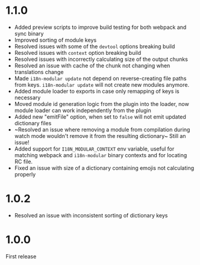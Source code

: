 # 1.1.0
 - Added preview scripts to improve build testing for both webpack and sync binary
 - Improved sorting of module keys
 - Resolved issues with some of the `devtool` options breaking build
 - Resolved issues with `context` option breaking build
 - Resolved issues with incorrectly calculating size of the output chunks
 - Resolved an issue with cache of the chunk not changing when translations change
 - Made `i18n-modular update` not depend on reverse-creating file paths from keys. `i18n-modular update` will not create new modules anymore.
 - Added module loader to exports in case only remapping of keys is necessary
 - Moved module id generation logic from the plugin into the loader, now module loader can work independently from the plugin
 - Added new "emitFile" option, when set to `false` will not emit updated dictionary files
 - ~Resolved an issue where removing a module from compilation during watch mode wouldn't remove it from the resulting dictionary~ Still an issue!
 - Added support for `I18N_MODULAR_CONTEXT` env variable, useful for matching webpack and `i18n-modular` binary contexts and for locating RC file.
 - Fixed an issue with size of a dictionary containing emojis not calculating properly

# 1.0.2
 - Resolved an issue with inconsistent sorting of dictionary keys

# 1.0.0
First release
